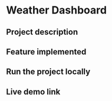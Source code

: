 # Weather Dashboard

## Project description

## Feature implemented

## Run the project locally

## Live demo link
